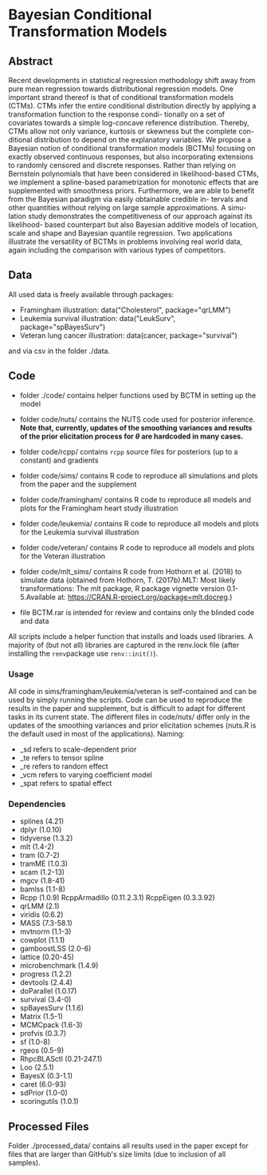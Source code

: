 Bayesian Conditional Transformation Models
================

## Abstract
Recent developments in statistical regression methodology shift away from pure mean
regression towards distributional regression models. One important strand thereof is
that of conditional transformation models (CTMs). CTMs infer the entire conditional
distribution directly by applying a transformation function to the response condi-
tionally on a set of covariates towards a simple log-concave reference distribution.
Thereby, CTMs allow not only variance, kurtosis or skewness but the complete con-
ditional distribution to depend on the explanatory variables. We propose a Bayesian
notion of conditional transformation models (BCTMs) focusing on exactly observed
continuous responses, but also incorporating extensions to randomly censored and
discrete responses. Rather than relying on Bernstein polynomials that have been
considered in likelihood-based CTMs, we implement a spline-based parametrization
for monotonic effects that are supplemented with smoothness priors. Furthermore,
we are able to benefit from the Bayesian paradigm via easily obtainable credible in-
tervals and other quantities without relying on large sample approximations. A simu-
lation study demonstrates the competitiveness of our approach against its likelihood-
based counterpart but also Bayesian additive models of location, scale and shape and
Bayesian quantile regression. Two applications illustrate the versatility of BCTMs
in problems involving real world data, again including the comparison with various
types of competitors.

## Data
All used data is freely available through packages:

- Framingham illustration: data("Cholesterol", package="qrLMM")
- Leukemia survival illustration: data("LeukSurv", package="spBayesSurv")
- Veteran lung cancer illustration: data(cancer, package="survival")

and via csv in the folder ./data.


## Code
- folder ./code/ contains helper functions used by BCTM in setting up the model
- folder code/nuts/ contains the NUTS code used for posterior inference. **Note that, currently, updates of the smoothing variances and results of the prior elicitation process for $\theta$ are hardcoded in many cases.**
- folder code/rcpp/ contains `rcpp` source files for posteriors (up to a constant) and gradients
- folder code/sims/ contains R code to reproduce all simulations and plots from the paper and the supplement 

- folder code/framingham/ contains R code to reproduce all models and plots for the Framingham heart study illustration
- folder code/leukemia/ contains R code to reproduce all models and plots for the Leukemia survival illustration
- folder code/veteran/ contains R code to reproduce all models and plots for the Veteran illustration
- folder code/mlt_sims/ contains R code from Hothorn et al. (2018) to simulate data (obtained from Hothorn, T. (2017b).MLT: Most likely transformations: The mlt package, R package vignette version 0.1-5.Available at: https://CRAN.R-project.org/package=mlt.docreg.)
- file BCTM.rar is intended for review and contains only the blinded code and data

All scripts include a helper function that installs and loads used libraries. A majority of (but not all) libraries are captured in the renv.lock file (after installing the `renv`package use `renv::init()`).

### Usage
All code in sims/framingham/leukemia/veteran is self-contained and can be used by simply running the scripts. Code can be used to reproduce the results in the paper and supplement, but is difficult to adapt for different tasks in its current state. The different files in code/nuts/ differ only in the updates of the smoothing variances and prior elicitation schemes (nuts.R is the default used in most of the applications).
Naming:

- _sd refers to scale-dependent prior
- _te refers to tensor spline
- _re refers to random effect
- _vcm refers to varying coefficient model
- _spat refers to spatial effect

### Dependencies
- splines (4.21)
- dplyr (1.0.10)
- tidyverse (1.3.2)
- mlt (1.4-2)
- tram (0.7-2)
- tramME (1.0.3)
- scam (1.2-13)
- mgcv (1.8-41)
- bamlss (1.1-8)
- Rcpp (1.0.9) RcppArmadillo (0.11.2.3.1) RcppEigen (0.3.3.92)
- qrLMM (2.1)
- viridis (0.6.2)
- MASS (7.3-58.1)
- mvtnorm (1.1-3)
- cowplot  (1.1.1)
- gamboostLSS (2.0-6)
- lattice (0.20-45)
- microbenchmark (1.4.9)
- progress (1.2.2)
- devtools (2.4.4)
- doParallel (1.0.17)
- survival (3.4-0)
- spBayesSurv (1.1.6)
- Matrix (1.5-1)
- MCMCpack (1.6-3)
- profvis (0.3.7)
- sf (1.0-8)
- rgeos (0.5-9)
- RhpcBLASctl (0.21-247.1)
- Loo (2.5.1)
- BayesX (0.3-1.1)
- caret (6.0-93)
- sdPrior (1.0-0)   
- scoringutils (1.0.1)


## Processed Files
Folder ./processed_data/ contains all results used in the paper except for files that are larger than GitHub's size limits (due to inclusion of all samples).

